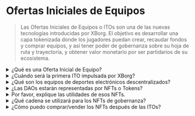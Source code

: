 # Ofertas Iniciales de Equipos

> Las Ofertas Iniciales de Equipos o ITOs son una de las nuevas tecnologías introducidas por XBorg. El objetivo es desarrollar una capa tokenizada donde los jugadores puedan crear, recaudar fondos y comprar equipos, y así tener poder de gobernanza sobre su hoja de ruta y trayectoria, y obtener valor monetario por ser partidarios de su ecosistema.

<details>

<summary>¿Qué es una Oferta Inicial de Equipo?</summary>

Las Ofertas Iniciales de Equipos (ITO) se refieren al proceso de tokenización de un equipo de deportes electrónicos con un token de gobernanza y utilidad.

</details>

<details>

<summary>¿Cuándo será la primera ITO impulsada por XBorg?</summary>

Hasta ahora, no hay una fecha confirmada para la ITO y su cronograma depende en gran medida de los horarios de los equipos de deportes electrónicos.

</details>

<details>

<summary>¿Qué son los equipos de deportes electrónicos descentralizados?</summary>

Los equipos de deportes electrónicos descentralizados son financiados y operados por fanáticos, al igual que un DAO para los deportes electrónicos.

</details>

<details>

<summary>¿Las DAOs estarán representadas por NFTs o Tokens?</summary>

Las DAOs de deportes electrónicos están gobernadas por NFTs (tokens no fungibles).

</details>

<details>

<summary>Por favor, explique las utilidades de esos NFTs.</summary>

Otorgan derechos de gobernanza, acceso a un club único y recompensas basadas en el rendimiento del equipo.

</details>

<details>

<summary>¿Qué cadena se utilizará para los NFTs de gobernanza?</summary>

Ethereum

</details>

<details>

<summary>¿Cómo puedo comprar/vender los NFTs después de las ITOs?</summary>

Los NFTs se podrán vender en mercados secundarios como Opensea, Blur, etc.

</details>